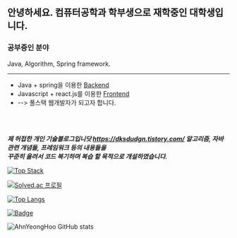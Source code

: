 ## 안녕하세요. 컴퓨터공학과 학부생으로 재학중인 대학생입니다.

### 공부중인 분야 
Java, Algorithm, Spring framework.
<hr />
<ul>
  <li>Java + spring을 이용한 <u>Backend</u></li>
  <li>Javascript + react.js를 이용한 <u>Frontend</u></li>
  <li> --> 풀스택 웹개발자가 되고자 합니다.</li>
</ul>
<br>
<br>

_**제 허접한 개인 기술블로그입니닷 https://dksdudgn.tistory.com/ 알고리즘, 자바 관련 개념들, 프레임워크 등의 내용들을 <br>
꾸준히 올려서 코드 복기하며 복습 할 목적으로 개설하였습니다.**_
<br>


[![Top Stack](https://widget.realdeveloper.pro/api/top?stack=Java,JavaScript,Spring)](https://github.com/dksdudgn00)

[![Solved.ac 프로필](http://mazassumnida.wtf/api/v2/generate_badge?boj=dksdudgn00)](https://solved.ac/dksdudgn00)

[![Top Langs](https://github-readme-stats.vercel.app/api/top-langs/?username=AhnYeonghoo&layout=compact&theme=tokyonight&langs_count=8)](https://github.com/anuraghazra/github-readme-stats)

[![Badge](https://widget.realdeveloper.pro/api/badge?title=Languages&badges=Java,JavaScript,C,Html,Css)](https://github.com/dksdudgn00)

![AhnYeongHoo GitHub stats](https://github-readme-stats.vercel.app/api?username=AhnYeonghoo&theme=dark&show_icons=true?theme=gotham)






